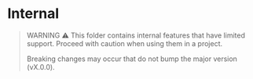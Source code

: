 # Internal

> WARNING ⚠️ This folder contains internal features that have limited support.
> Proceed with caution when using them in a project.
>
> Breaking changes may occur that do not bump the major version (vX.0.0).
